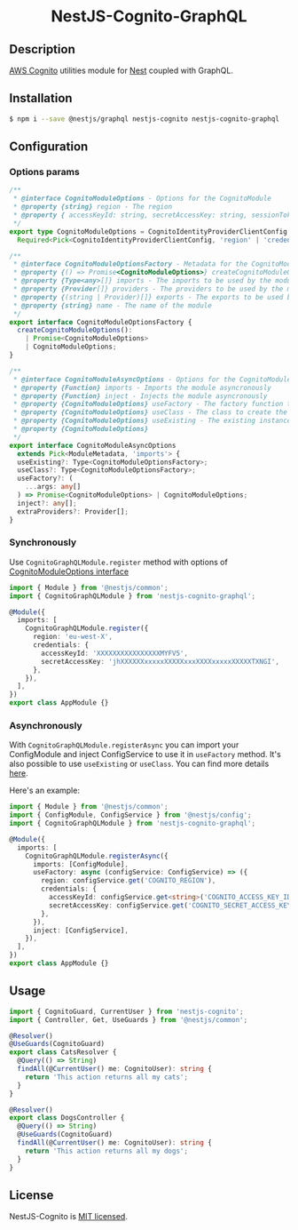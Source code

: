 <h1 align="center">NestJS-Cognito-GraphQL</h1>

## Description

[AWS Cognito](https://docs.aws.amazon.com/cognito/latest/developerguide/what-is-amazon-cognito.html) utilities module for [Nest](https://github.com/nestjs/nest) coupled with GraphQL.

## Installation

```bash
$ npm i --save @nestjs/graphql nestjs-cognito nestjs-cognito-graphql
```

## Configuration

### Options params

```ts
/**
 * @interface CognitoModuleOptions - Options for the CognitoModule
 * @property {string} region - The region
 * @property { accessKeyId: string, secretAccessKey: string, sessionToken: string } credentials - The AWS credentials
 */
export type CognitoModuleOptions = CognitoIdentityProviderClientConfig &
  Required<Pick<CognitoIdentityProviderClientConfig, 'region' | 'credentials'>>;

/**
 * @interface CognitoModuleOptionsFactory - Metadata for the CognitoModule
 * @property {() => Promise<CognitoModuleOptions>} createCognitoModuleOptions - A factory function to create the CognitoModuleOptions
 * @property {Type<any>[]} imports - The imports to be used by the module
 * @property {Provider[]} providers - The providers to be used by the module
 * @property {(string | Provider)[]} exports - The exports to be used by the module
 * @property {string} name - The name of the module
 */
export interface CognitoModuleOptionsFactory {
  createCognitoModuleOptions():
    | Promise<CognitoModuleOptions>
    | CognitoModuleOptions;
}

/**
 * @interface CognitoModuleAsyncOptions - Options for the CognitoModule
 * @property {Function} imports - Imports the module asyncronously
 * @property {Function} inject - Injects the module asyncronously
 * @property {CognitoModuleOptions} useFactory - The factory function to create the CognitoModuleOptions
 * @property {CognitoModuleOptions} useClass - The class to create the CognitoModuleOptions
 * @property {CognitoModuleOptions} useExisting - The existing instance of the CognitoModuleOptions
 * @property {CognitoModuleOptions}
 */
export interface CognitoModuleAsyncOptions
  extends Pick<ModuleMetadata, 'imports'> {
  useExisting?: Type<CognitoModuleOptionsFactory>;
  useClass?: Type<CognitoModuleOptionsFactory>;
  useFactory?: (
    ...args: any[]
  ) => Promise<CognitoModuleOptions> | CognitoModuleOptions;
  inject?: any[];
  extraProviders?: Provider[];
}
```

### Synchronously

Use `CognitoGraphQLModule.register` method with options of [CognitoModuleOptions interface](#options-params)

```ts
import { Module } from '@nestjs/common';
import { CognitoGraphQLModule } from 'nestjs-cognito-graphql';

@Module({
  imports: [
    CognitoGraphQLModule.register({
      region: 'eu-west-X',
      credentials: {
        accessKeyId: 'XXXXXXXXXXXXXXXXMYFV5',
        secretAccessKey: 'jhXXXXXXxxxxxXXXXXxxxXXXXxxxxxXXXXXTXNGI',
      },
    }),
  ],
})
export class AppModule {}
```

### Asynchronously

With `CognitoGraphQLModule.registerAsync` you can import your ConfigModule and inject ConfigService to use it in `useFactory` method.
It's also possible to use `useExisting` or `useClass`.
You can find more details [here](https://docs.nestjs.com/techniques/configuration).

Here's an example:

```ts
import { Module } from '@nestjs/common';
import { ConfigModule, ConfigService } from '@nestjs/config';
import { CognitoGraphQLModule } from 'nestjs-cognito-graphql';

@Module({
  imports: [
    CognitoGraphQLModule.registerAsync({
      imports: [ConfigModule],
      useFactory: async (configService: ConfigService) => ({
        region: configService.get('COGNITO_REGION'),
        credentials: {
          accessKeyId: configService.get<string>('COGNITO_ACCESS_KEY_ID'),
          secretAccessKey: configService.get('COGNITO_SECRET_ACCESS_KEY'),
        },
      }),
      inject: [ConfigService],
    }),
  ],
})
export class AppModule {}
```

## Usage

```ts
import { CognitoGuard, CurrentUser } from 'nestjs-cognito';
import { Controller, Get, UseGuards } from '@nestjs/common';

@Resolver()
@UseGuards(CognitoGuard)
export class CatsResolver {
  @Query(() => String)
  findAll(@CurrentUser() me: CognitoUser): string {
    return 'This action returns all my cats';
  }
}

@Resolver()
export class DogsController {
  @Query(() => String)
  @UseGuards(CognitoGuard)
  findAll(@CurrentUser() me: CognitoUser): string {
    return 'This action returns all my dogs';
  }
}
```

## License

NestJS-Cognito is [MIT licensed](LICENSE).
